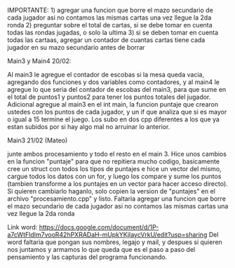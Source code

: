 IMPORTANTE: 1) agregar una funcion que borre el mazo secundario de cada jugador asi no contamos las mismas cartas una vez llegue la 2da ronda
            2) preguntar sobre el total de cartas, si se debe tomar en cuenta todas las rondas jugadas, o solo la ultima
            3) si se deben tomar en cuenta todas las cartaas, agregar un contador de cuantas cartas tiene cada jugador en su mazo secundario antes de borrar
            

Main3 y Main4 20/02:

Al main3 le agregue el contador de escobas si la mesa queda vacia, agregando dos funciones y dos variables como contadores, y al main4 le agregue lo que seria del contador de escobas del main3, para que sume en el total de puntos1 y puntos2 para tener los puntos totales del jugador.
Adicional agregue al main3 en el int main, la funcion puntaje que crearon ustedes con los puntos de cada jugador, y un if que analiza que si es mayor o igual a 15 termine el juego.
Los subo en dos cpp diferentes a los que ya estan subidos por si hay algo mal no arruinar lo anterior.


Main3 21/02 (Mateo)

junte ambos procesamiento y todo el resto en el main 3. Hice unos cambios en la funcion "puntaje" para que no repitiera mucho codigo, basicamente cree un struct con todos los tipos de puntajes e hice un vector del mismo, cargue todos los datos con un for, y luego los compare y sume los puntos (tambien transforme a los puntajes en un vector para hacer acceso directo). Si quieren cambiarlo haganlo, solo copien la version de "puntajes" en el archivo "procesamiento.cpp" y listo. Faltaria agregar una funcion que borre el mazo secundario de cada jugador asi no contamos las mismas cartas una vez llegue la 2da ronda


Link word:
https://docs.google.com/document/d/1P-a7cWtFldIm7vooR42hPXRADaH-mUpkYKjIaycVrkU/edit?usp=sharing
Del word faltaria que pongan sus nombres, legajo y mail, y despues si quieren nos juntamos y armamos lo que queda que es el paso a paso del pensamiento y las capturas del programa funcionando.
